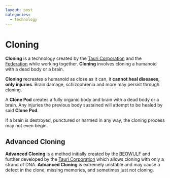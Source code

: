 ```yaml
---
layout: post
categories: 
  - technology
---
```


# Cloning

**Cloning** is a technology created by the [Tauri Corporation](../factions/tauri) and the [Federation](../factions/federation) while working together. **Cloning** involves cloning a humanoid with a dead body or a brain.

**Cloning** recreates a humanoid as close as it can, it **cannot heal diseases, only injuries**. Brain damage, schizophrenia and more may persist through cloning.

A **Clone Pod** creates a fully organic body and brain with a dead body or a brain. Any injuries the previous body sustained will attempt to be healed by said **Clone Pod**.

If a brain is destroyed, punctured or harmed in any way, the cloning process may not even begin.

## Advanced Cloning

**Advanced Cloning** is a method initially created by the [BEOWULF](../factions/minor/beowulf) and further developed by the [Tauri Corporation](../factions/tauri) which allows cloning with only a strand of DNA. **Advanced Cloning** is extremely unstable and may cause a defect in the clone, missing memories, and sometimes just not cloning.
